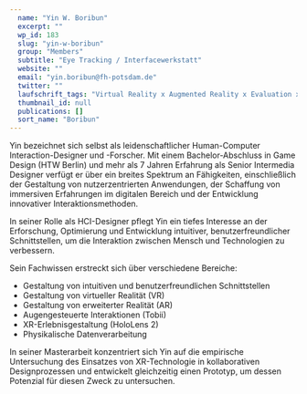 ```yaml
---
  name: "Yin W. Boribun"
  excerpt: ""
  wp_id: 183
  slug: "yin-w-boribun"
  group: "Members"
  subtitle: "Eye Tracking / Interfacewerkstatt"
  website: ""
  email: "yin.boribun@fh-potsdam.de"
  twitter: ""
  laufschrift_tags: "Virtual Reality x Augmented Reality x Evaluation x Physical Computing"
  thumbnail_id: null
  publications: []
  sort_name: "Boribun"
---
```

Yin bezeichnet sich selbst als leidenschaftlicher Human-Computer Interaction-Designer und -Forscher. Mit einem Bachelor-Abschluss in Game Design (HTW Berlin) und mehr als 7 Jahren Erfahrung als Senior Intermedia Designer verfügt er über ein breites Spektrum an Fähigkeiten, einschließlich der Gestaltung von nutzerzentrierten Anwendungen, der Schaffung von immersiven Erfahrungen im digitalen Bereich und der Entwicklung innovativer Interaktionsmethoden.

In seiner Rolle als HCI-Designer pflegt Yin ein tiefes Interesse an der Erforschung, Optimierung und Entwicklung intuitiver, benutzerfreundlicher Schnittstellen, um die Interaktion zwischen Mensch und Technologien zu verbessern.

Sein Fachwissen erstreckt sich über verschiedene Bereiche:

- Gestaltung von intuitiven und benutzerfreundlichen Schnittstellen 
- Gestaltung von virtueller Realität (VR) 
- Gestaltung von erweiterter Realität (AR) 
- Augengesteuerte Interaktionen (Tobii) 
- XR-Erlebnisgestaltung (HoloLens 2) 
- Physikalische Datenverarbeitung

In seiner Masterarbeit konzentriert sich Yin auf die empirische Untersuchung des Einsatzes von XR-Technologie in kollaborativen Designprozessen und entwickelt gleichzeitig einen Prototyp, um dessen Potenzial für diesen Zweck zu untersuchen.

